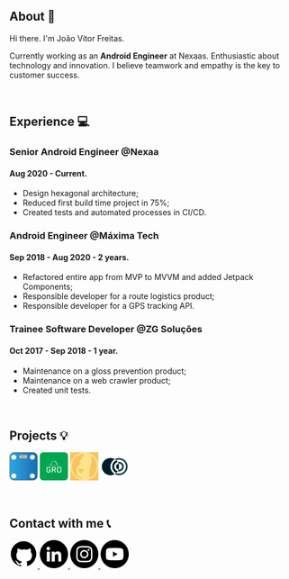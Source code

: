 ## About :man:


Hi there. I'm João Vitor Freitas.

Currently working as an **Android Engineer** at Nexaas. Enthusiastic about technology and innovation. I believe teamwork and empathy is the key to customer success.

</br>

## Experience :computer:

### Senior Android Engineer @Nexaa
#### Aug 2020 - Current.
* Design hexagonal architecture;
* Reduced first build time project in 75%;
* Created tests and automated processes in CI/CD.

### Android Engineer @Máxima Tech
#### Sep 2018 - Aug 2020 - 2 years.
* Refactored entire app from MVP to MVVM and added Jetpack Components;
* Responsible developer for a route logistics product;
* Responsible developer for a GPS tracking API.

### Trainee Software Developer @ZG Soluções
#### Oct 2017 - Sep 2018 - 1 year.
* Maintenance on a gloss prevention product;
* Maintenance on a web crawler product;
* Created unit tests.

</br>

## Projects :bulb:
<a href="https://play.google.com/store/apps/details?id=com.br.weightcontrol" target="_blank"><img src="images/balanca.png" alt="" width=50px height=50px/></a>
<a href="https://play.google.com/store/apps/details?id=br.com.joaoov" target="_blank"><img src="images/gro.png" alt="" width=50px height=50px/></a>
<a href="https://play.google.com/store/apps/details?id=com.babyweight.babyweight" target="_blank"><img src="images/percentil.png" alt="" width=50px height=50px/></a>
<img src="images/covidbr.png" alt="" width=50px height=50px/>

</br>

## Contact with me :telephone_receiver:

<div class="row">
<a href="https://github.com/joaooab">
<img src="https://raw.githubusercontent.com/joaooab/joaooab.github.io/master/images/github.png" width="50" height="50">
</a>
<a href="https://www.linkedin.com/in/joaoovfreitas/">
<img src="https://raw.githubusercontent.com/joaooab/joaooab.github.io/master/images/linkedin.png" width="50" height="50">
</a>
<a href="https://www.instagram.com/jotave.freitas/">
<img src="https://raw.githubusercontent.com/joaooab/joaooab.github.io/master/images/instagram.png" width="50" height="50">
</a>
<a href="https://www.youtube.com/channel/UC_3SdR8PSIP34hjfhKaaqAA">
<img src="https://raw.githubusercontent.com/joaooab/joaooab.github.io/master/images/youtube.png" width="50" height="50">
</a>
</div>

